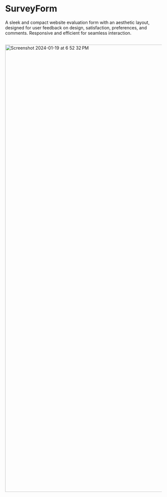 # SurveyForm
A sleek and compact website evaluation form with an aesthetic layout, designed for user feedback on design, satisfaction, preferences, and comments. Responsive and efficient for seamless interaction.
##
<img width="1440" alt="Screenshot 2024-01-19 at 6 52 32 PM" src="https://github.com/avneeshchaudhary/SurveyForm/assets/39698627/46811c4f-35ee-4dce-b428-26776ab78582">
